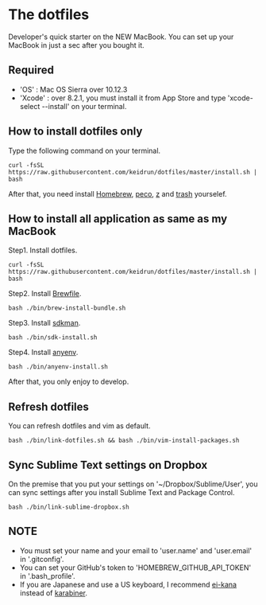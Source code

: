 # The dotfiles

Developer's quick starter on the NEW MacBook.
You can set up your MacBook in just a sec after you bought it.

## Required

- 'OS' : Mac OS Sierra over 10.12.3
- 'Xcode' : over 8.2.1, you must install it from App Store and type 'xcode-select --install' on your terminal.

## How to install dotfiles only

Type the following command on your terminal.

```
curl -fsSL https://raw.githubusercontent.com/keidrun/dotfiles/master/install.sh | bash
```

After that, you need install [Homebrew](https://brew.sh/ "Homebrew"), [peco](https://github.com/peco/peco "peco"), [z](https://github.com/rupa/z "z") and [trash](http://hasseg.org/trash/ "trash") yourselef.

## How to install all application as same as my MacBook

Step1. Install dotfiles.

```
curl -fsSL https://raw.githubusercontent.com/keidrun/dotfiles/master/install.sh | bash
```

Step2. Install [Brewfile](https://github.com/Homebrew/homebrew-bundle "Brewfile").

```
bash ./bin/brew-install-bundle.sh
```

Step3. Install [sdkman](https://github.com/sdkman/sdkman-cli "sdkman").

```
bash ./bin/sdk-install.sh
```

Step4. Install [anyenv](https://github.com/riywo/anyenv "anyenv").

```
bash ./bin/anyenv-install.sh
```

After that, you only enjoy to develop.

## Refresh dotfiles

You can refresh dotfiles and vim as default.

```
bash ./bin/link-dotfiles.sh && bash ./bin/vim-install-packages.sh
```

## Sync Sublime Text settings on Dropbox

On the premise that you put your settings on '~/Dropbox/Sublime/User', you can sync settings after you install Sublime Text and Package Control.

```
bash ./bin/link-sublime-dropbox.sh
```

## NOTE

- You must set your name and your email to 'user.name' and 'user.email' in '.gitconfig'.
- You can set your GitHub's token to 'HOMEBREW\_GITHUB\_API\_TOKEN' in '.bash_profile'.
- If you are Japanese and use a US keyboard, I recommend [ei-kana](https://ei-kana.appspot.com/ "ei-kana") instead of [karabiner](https://pqrs.org/osx/karabiner/index.html.ja "karabiner").
